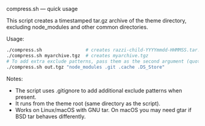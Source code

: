 compress.sh — quick usage

This script creates a timestamped tar.gz archive of the theme directory, excluding
node_modules and other common directories.

Usage:

```sh
./compress.sh                # creates razzi-child-YYYYmmdd-HHMMSS.tar.gz
./compress.sh myarchive.tgz  # creates myarchive.tgz
# To add extra exclude patterns, pass them as the second argument (quoted):
./compress.sh out.tgz "node_modules .git .cache .DS_Store"
```

Notes:
- The script uses .gitignore to add additional exclude patterns when present.
- It runs from the theme root (same directory as the script).
- Works on Linux/macOS with GNU tar. On macOS you may need gtar if BSD tar behaves differently.
